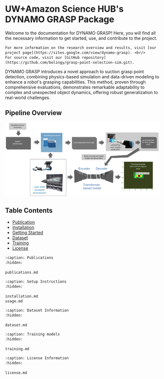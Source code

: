 # UW+Amazon Science HUB's DYNAMO GRASP Package

Welcome to the documentation for DYNAMO GRASP! Here, you will find all the necessary information to get started, use, and contribute to the project.


```{note}
For more information on the research overview and results, visit [our project page](https://sites.google.com/view/dynamo-grasp). <br/>
For source code, visit our [GitHub repository](https://github.com/bolingy/grasp-point-selection-sim.git).
```

DYNAMO GRASP introduces a novel approach to suction grasp point detection, combining physics-based simulation and data-driven modeling to enhance a robot's grasping capabilities. This method, proven through comprehensive evaluations, demonstrates remarkable adaptability to complex and unexpected object dynamics, offering robust generalization to real-world challenges.

## Pipeline Overview

![DYNAMO GRASP Pipeline](Images/DynamoGrasp_pipeline.png)


## Table Contents

 - [Publication](publications.md) <br/>
 - [Installation](installation.md) <br/>
 - [Getting Started](usage.md) <br/>
 - [Dataset](dataset.md) <br/>
 - [Training](training.md) <br/>
 - [License](license.md) <br/>


```{toctree}
:caption: Publications
:hidden:

publications.md

```

```{toctree}
:caption: Setup Instructions
:hidden:

installation.md
usage.md

```

```{toctree}
:caption: Dataset Information
:hidden:

dataset.md

```

```{toctree}
:caption: Training models
:hidden:

training.md

```

```{toctree}
:caption: License Information
:hidden:

license.md

```